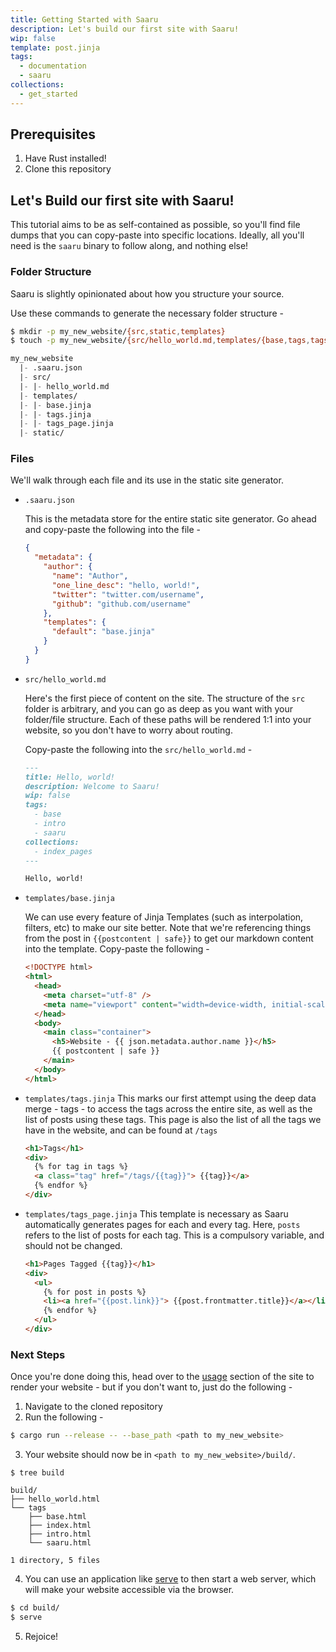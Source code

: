 ```yaml
---
title: Getting Started with Saaru
description: Let's build our first site with Saaru!
wip: false
template: post.jinja
tags:
  - documentation
  - saaru
collections:
  - get_started
---
```


## Prerequisites

1. Have Rust installed!
2. Clone this repository

## Let's Build our first site with Saaru!

This tutorial aims to be as self-contained as possible, so you'll find file dumps that you can copy-paste into specific locations. Ideally, all you'll need is the `saaru` binary to follow along, and nothing else!

### Folder Structure

Saaru is slightly opinionated about how you structure your source.

Use these commands to generate the necessary folder structure -

```bash
$ mkdir -p my_new_website/{src,static,templates}
$ touch -p my_new_website/{src/hello_world.md,templates/{base,tags,tags_page}.jinja}
```

```lisp
my_new_website
  |- .saaru.json
  |- src/
  |- |- hello_world.md
  |- templates/
  |- |- base.jinja
  |- |- tags.jinja
  |- |- tags_page.jinja
  |- static/
```

### Files

We'll walk through each file and its use in the static site generator.

- `.saaru.json`

  This is the metadata store for the entire static site generator. Go ahead and copy-paste the following into the file -

  ```json
  {
    "metadata": {
      "author": {
        "name": "Author",
        "one_line_desc": "hello, world!",
        "twitter": "twitter.com/username",
        "github": "github.com/username"
      },
      "templates": {
        "default": "base.jinja"
      }
    }
  }
  ```

- `src/hello_world.md`

  Here's the first piece of content on the site. The structure of the `src` folder is arbitrary, and you can go as deep as you want with your folder/file structure. Each of these paths will be rendered 1:1 into your website, so you don't have to worry about routing.

  Copy-paste the following into the `src/hello_world.md` -

  ```md
  ---
  title: Hello, world!
  description: Welcome to Saaru!
  wip: false
  tags:
    - base
    - intro
    - saaru
  collections:
    - index_pages
  ---

  Hello, world!
  ```

- `templates/base.jinja`

  We can use every feature of Jinja Templates (such as interpolation, filters, etc) to make our site better. Note that we're referencing things from the post in `{{postcontent | safe}}` to get our markdown content into the template. Copy-paste the following -

  ```html
  <!DOCTYPE html>
  <html>
    <head>
      <meta charset="utf-8" />
      <meta name="viewport" content="width=device-width, initial-scale=1" />
    </head>
    <body>
      <main class="container">
        <h5>Website - {{ json.metadata.author.name }}</h5>
        {{ postcontent | safe }}
      </main>
    </body>
  </html>
  ```

- `templates/tags.jinja`
  This marks our first attempt using the deep data merge - tags - to access the tags across the entire site, as well as the list of posts using these tags. This page is also the list of all the tags we have in the website, and can be found at `/tags`

  ```html
  <h1>Tags</h1>
  <div>
    {% for tag in tags %}
    <a class="tag" href="/tags/{{tag}}"> {{tag}}</a>
    {% endfor %}
  </div>
  ```

- `templates/tags_page.jinja`
  This template is necessary as Saaru automatically generates pages for each and every tag. Here, `posts` refers to the list of posts for each tag. This is a compulsory variable, and should not be changed.

  ```html
  <h1>Pages Tagged {{tag}}</h1>
  <div>
    <ul>
      {% for post in posts %}
      <li><a href="{{post.link}}"> {{post.frontmatter.title}}</a></li>
      {% endfor %}
    </ul>
  </div>
  ```

### Next Steps

Once you're done doing this, head over to the [usage](/usage) section of the site to render your website - but if you don't want to, just do the following -

1. Navigate to the cloned repository
2. Run the following -

```bash
$ cargo run --release -- --base_path <path to my_new_website>
```

3. Your website should now be in `<path to my_new_website>/build/`.

```
$ tree build

build/
├── hello_world.html
└── tags
    ├── base.html
    ├── index.html
    ├── intro.html
    └── saaru.html

1 directory, 5 files
```

4. You can use an application like [serve](https://www.npmjs.com/package/serve) to then start a web server, which will make your website accessible via the browser.

```bash
$ cd build/
$ serve
```

5. Rejoice!
